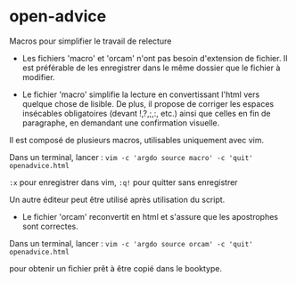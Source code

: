 open-advice
===========

Macros pour simplifier le travail de relecture

* Les fichiers 'macro' et 'orcam' n'ont pas besoin d'extension de fichier. Il est préférable de les enregistrer 
dans le même dossier que le fichier à modifier.


* Le fichier 'macro' simplifie la lecture en convertissant l'html vers quelque chose de lisible.
De plus, il propose de corriger les espaces insécables obligatoires (devant !,?,;,:, etc.) ainsi que 
celles en fin de paragraphe, en demandant une confirmation visuelle.

Il est composé de plusieurs macros, utilisables uniquement avec vim.

Dans un terminal, lancer :
```vim -c 'argdo source macro' -c 'quit' openadvice.html```

`:x`  pour enregistrer dans vim, `:q!`  pour quitter sans enregistrer

Un autre éditeur peut être utilisé après utilisation du script.


* Le fichier 'orcam' reconvertit en html et s'assure que les apostrophes sont correctes.

Dans un terminal, lancer :
```vim -c 'argdo source orcam' -c 'quit' openadvice.html```

pour obtenir un fichier prêt à être copié dans le booktype.
